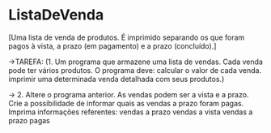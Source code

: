 # ListaDeVenda
[Uma lista de venda de produtos. É imprimido separando os que foram pagos à vista, a prazo (em pagamento) e a prazo (concluído).]


->TAREFA:
(1. Um programa que armazene uma lista de vendas.
Cada venda pode ter vários produtos.
O programa deve: 
calcular o valor de cada venda. 
imprimir uma determinada venda detalhada com seus produtos.)

-> 2. Altere o programa anterior.
As vendas podem ser a vista e a prazo.
Crie a possibilidade de informar quais as vendas a prazo foram pagas.
Imprima informações referentes:
vendas a prazo
vendas a vista
vendas a prazo pagas
